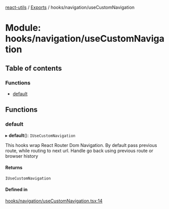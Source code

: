 [react-utils](../README.md) / [Exports](../modules.md) / hooks/navigation/useCustomNavigation

# Module: hooks/navigation/useCustomNavigation

## Table of contents

### Functions

- [default](hooks_navigation_useCustomNavigation.md#default)

## Functions

### default

▸ **default**(): `IUseCustomNavigation`

This hooks wrap React Router Dom Navigation. By default pass previous route, while
routing to next url.
Handle go back using previous route or browser history

#### Returns

`IUseCustomNavigation`

#### Defined in

[hooks/navigation/useCustomNavigation.tsx:14](https://github.com/mts88/react-utils/blob/1b73292/lib/hooks/navigation/useCustomNavigation.tsx#L14)
